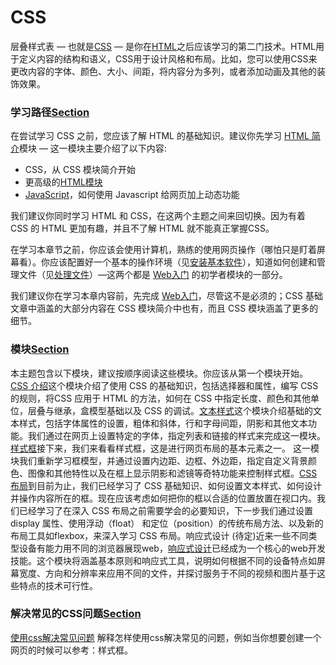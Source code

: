 # CSS

层叠样式表 — 也就是[CSS](https://developer.mozilla.org/en-US/docs/Glossary/CSS) — 是你在[HTML](https://developer.mozilla.org/en-US/docs/Glossary/HTML)之后应该学习的第二门技术。HTML用于定义内容的结构和语义，CSS用于设计风格和布局。比如，您可以使用CSS来更改内容的字体、颜色、大小、间距，将内容分为多列，或者添加动画及其他的装饰效果。

### 学习路径[Section](https://developer.mozilla.org/zh-CN/docs/Learn/CSS#%E5%AD%A6%E4%B9%A0%E8%B7%AF%E5%BE%84) <a id="&#x5B66;&#x4E60;&#x8DEF;&#x5F84;"></a>

在尝试学习 CSS 之前，您应该了解 HTML 的基础知识。建议你先学习 [HTML 简介](https://developer.mozilla.org/zh-CN/docs/Learn/HTML/Introduction_to_HTML)模块 — 这一模块主要介绍了以下内容:

* CSS，从 CSS 模块简介开始
* 更高级的[HTML模块](https://developer.mozilla.org/zh-CN/Learn/HTML#Modules)
* [JavaScript](https://developer.mozilla.org/en-US/docs/Learn/JavaScript)，如何使用 Javascript 给网页加上动态功能

我们建议你同时学习 HTML 和 CSS，在这两个主题之间来回切换。因为有着 CSS 的 HTML 更加有趣，并且不了解 HTML 就不能真正掌握CSS。

在学习本章节之前，你应该会使用计算机，熟练的使用网页操作（哪怕只是盯着屏幕看）。你应该配置好一个基本的操作环境（见[安装基本软件](https://developer.mozilla.org/zh-CN/docs/Learn/Getting_started_with_the_web/Installing_basic_software)），知道如何创建和管理文件（见[处理文件](https://developer.mozilla.org/en-US/docs/Learn/Getting_started_with_the_web/Dealing_with_files)）—这两个都是 [Web入门](https://developer.mozilla.org/zh-CN/docs/Learn/Getting_started_with_the_web) 的初学者模块的一部分。

我们建议你在学习本章内容前，先完成 [Web入门](https://developer.mozilla.org/zh-CN/docs/Learn/Getting_started_with_the_web)，尽管这不是必须的；CSS 基础文章中涵盖的大部分内容在 CSS 模块简介中也有，而且 CSS 模块涵盖了更多的细节。

### 模块[Section](https://developer.mozilla.org/zh-CN/docs/Learn/CSS#%E6%A8%A1%E5%9D%97) <a id="&#x6A21;&#x5757;"></a>

本主题包含以下模块，建议按顺序阅读这些模块。你应该从第一个模块开始。[CSS 介绍](https://developer.mozilla.org/zh-CN/docs/Learn/CSS/Introduction_to_CSS)这个模块介绍了使用 CSS 的基础知识，包括选择器和属性，编写 CSS 的规则，将CSS 应用于 HTML 的方法，如何在 CSS 中指定长度、颜色和其他单位，层叠与继承，盒模型基础以及 CSS 的调试。[文本样式](https://developer.mozilla.org/zh-CN/docs/Learn/CSS/Styling_text)这个模块介绍基础的文本样式，包括字体属性的设置，粗体和斜体，行和字母间距，阴影和其他文本功能。我们通过在网页上设置特定的字体，指定列表和链接的样式来完成这一模块。[样式框](https://developer.mozilla.org/zh-CN/docs/Learn/CSS/Styling_boxes)接下来，我们来看看样式框，这是进行网页布局的基本元素之一。 这一模块我们重新学习框模型，并通过设置内边距、边框、外边距，指定自定义背景颜色、图像和其他特性以及在框上显示阴影和滤镜等奇特功能来控制样式框。[CSS 布局](https://developer.mozilla.org/zh-CN/docs/Learn/CSS/CSS_layout)到目前为止，我们已经学习了 CSS 基础知识、如何设置文本样式、如何设计并操作内容所在的框。现在应该考虑如何把你的框以合适的位置放置在视口内。我们已经学习了在深入 CSS 布局之前需要学会的必要知识，下一步我们通过设置 display 属性、使用浮动（float） 和定位（position）的传统布局方法、以及新的布局工具如flexbox，来深入学习 CSS 布局。响应式设计 \(待定\)近来一些不同类型设备有能力用不同的浏览器展现web，[响应式设计](https://developer.mozilla.org/zh-CN/docs/Web_Development/Mobile/Responsive_design)已经成为一个核心的web开发技能。这个模块将涵盖基本原则和响应式工具，说明如何根据不同的设备特点如屏幕宽度、方向和分辨率来应用不同的文件，并探讨服务于不同的视频和图片基于这些特点的技术可行性。

### 解决常见的CSS问题[Section](https://developer.mozilla.org/zh-CN/docs/Learn/CSS#%E8%A7%A3%E5%86%B3%E5%B8%B8%E8%A7%81%E7%9A%84CSS%E9%97%AE%E9%A2%98) <a id="&#x89E3;&#x51B3;&#x5E38;&#x89C1;&#x7684;CSS&#x95EE;&#x9898;"></a>

[使用css解决常见问题](https://developer.mozilla.org/en-US/docs/Learn/CSS/Howto) 解释怎样使用css解决常见的问题，例如当你想要创建一个网页的时候可以参考：样式框。

